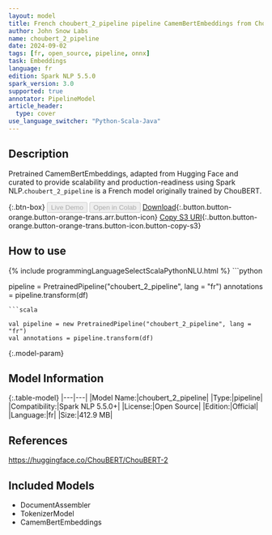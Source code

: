 ```yaml
---
layout: model
title: French choubert_2_pipeline pipeline CamemBertEmbeddings from ChouBERT
author: John Snow Labs
name: choubert_2_pipeline
date: 2024-09-02
tags: [fr, open_source, pipeline, onnx]
task: Embeddings
language: fr
edition: Spark NLP 5.5.0
spark_version: 3.0
supported: true
annotator: PipelineModel
article_header:
  type: cover
use_language_switcher: "Python-Scala-Java"
---
```


## Description

Pretrained CamemBertEmbeddings, adapted from Hugging Face and curated to provide scalability and production-readiness using Spark NLP.`choubert_2_pipeline` is a French model originally trained by ChouBERT.

{:.btn-box}
<button class="button button-orange" disabled>Live Demo</button>
<button class="button button-orange" disabled>Open in Colab</button>
[Download](https://s3.amazonaws.com/auxdata.johnsnowlabs.com/public/models/choubert_2_pipeline_fr_5.5.0_3.0_1725319964760.zip){:.button.button-orange.button-orange-trans.arr.button-icon}
[Copy S3 URI](s3://auxdata.johnsnowlabs.com/public/models/choubert_2_pipeline_fr_5.5.0_3.0_1725319964760.zip){:.button.button-orange.button-orange-trans.button-icon.button-copy-s3}

## How to use



<div class="tabs-box" markdown="1">
{% include programmingLanguageSelectScalaPythonNLU.html %}
```python

pipeline = PretrainedPipeline("choubert_2_pipeline", lang = "fr")
annotations =  pipeline.transform(df)   

```
```scala

val pipeline = new PretrainedPipeline("choubert_2_pipeline", lang = "fr")
val annotations = pipeline.transform(df)

```
</div>

{:.model-param}
## Model Information

{:.table-model}
|---|---|
|Model Name:|choubert_2_pipeline|
|Type:|pipeline|
|Compatibility:|Spark NLP 5.5.0+|
|License:|Open Source|
|Edition:|Official|
|Language:|fr|
|Size:|412.9 MB|

## References

https://huggingface.co/ChouBERT/ChouBERT-2

## Included Models

- DocumentAssembler
- TokenizerModel
- CamemBertEmbeddings
